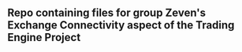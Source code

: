 ## Repo containing files for group Zeven's Exchange Connectivity aspect of the Trading Engine Project